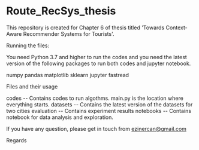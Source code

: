 # Route_RecSys_thesis

This repository is created for Chapter 6 of thesis titled 'Towards Context-Aware Recommender Systems for Tourists'.

Running the files:

You need Python 3.7 and higher to run the codes and you need the latest version of the following packages to run both codes and jupyter notebook. 
 
numpy 
pandas
matplotlib
sklearn
jupyter 
fastread 

Files and their usage

codes -- Contains codes to run algothms. main.py is the location where everything starts.
datasets -- Contains the latest version of the datasets for two cities
evaluation -- Contains experiment results
notebooks -- Contains notebook for data analysis and exploration. 

If you have any question, please get in touch from ezinercan@gmail.com

Regards

